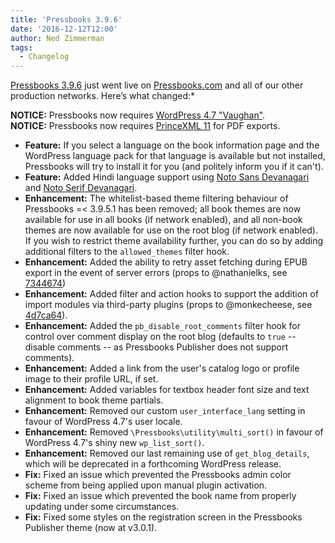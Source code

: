 ```yaml
---
title: 'Pressbooks 3.9.6'
date: '2016-12-12T12:00'
author: Ned Zimmerman
tags:
  - Changelog
---
```


[Pressbooks 3.9.6](https://github.com/pressbooks/pressbooks/releases/tag/v3.9.6) just went
live on [Pressbooks.com](https://pressbooks.com) and all of our other production networks.
Here’s what changed:\*

**NOTICE:** Pressbooks now requires
[WordPress 4.7 "Vaughan"](https://wordpress.org/news/2016/12/vaughan/).  
**NOTICE:** Pressbooks now requires [PrinceXML 11](http://www.princexml.com/download/) for
PDF exports.

- **Feature:** If you select a language on the book information page and the WordPress
  language pack for that language is available but not installed, Pressbooks will try to
  install it for you (and politely inform you if it can't).
- **Feature:** Added Hindi language support using
  [Noto Sans Devanagari](https://www.google.com/get/noto/#sans-deva) and
  [Noto Serif Devanagari](https://www.google.com/get/noto/#serif-deva).
- **Enhancement:** The whitelist-based theme filtering behaviour of Pressbooks =< 3.9.5.1
  has been removed; all book themes are now available for use in all books (if network
  enabled), and all non-book themes are now available for use on the root blog (if network
  enabled). If you wish to restrict theme availability further, you can do so by adding
  additional filters to the `allowed_themes` filter hook.
- **Enhancement:** Added the ability to retry asset fetching during EPUB export in the
  event of server errors (props to @nathanielks, see
  [7344674](https://github.com/pressbooks/pressbooks/commit/7344674f823517ed7eb2fef462a4795f7182ce56))
- **Enhancement:** Added filter and action hooks to support the addition of import modules
  via third-party plugins (props to @monkecheese, see
  [4d7ca64](https://github.com/pressbooks/pressbooks/commit/4d7ca649ec3b6c05c40e1c5bb8f92beb1de5ea30)).
- **Enhancement:** Added the `pb_disable_root_comments` filter hook for control over
  comment display on the root blog (defaults to `true` -- disable comments -- as
  Pressbooks Publisher does not support comments).
- **Enhancement:** Added a link from the user's catalog logo or profile image to their
  profile URL, if set.
- **Enhancement:** Added variables for textbox header font size and text alignment to book
  theme partials.
- **Enhancement:** Removed our custom `user_interface_lang` setting in favour of WordPress
  4.7's user locale.
- **Enhancement:** Removed `\Pressbooks\utility\multi_sort()` in favour of WordPress 4.7's
  shiny new `wp_list_sort()`.
- **Enhancement:** Removed our last remaining use of `get_blog_details`, which will be
  deprecated in a forthcoming WordPress release.
- **Fix:** Fixed an issue which prevented the Pressbooks admin color scheme from being
  applied upon manual plugin activation.
- **Fix:** Fixed an issue which prevented the book name from properly updating under some
  circumstances.
- **Fix:** Fixed some styles on the registration screen in the Pressbooks Publisher theme
  (now at v3.0.1).
